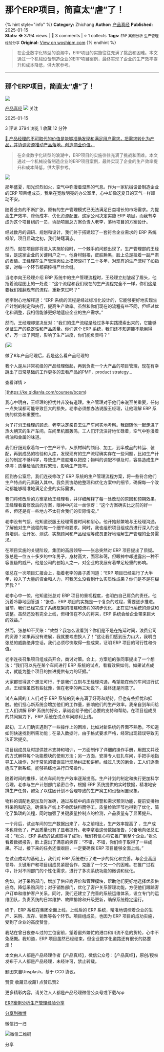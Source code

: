 # 那个ERP项目，简直太“虐”了！
{% hint style="info" %}
**Category:** Zhichang
**Author:** [产品真经](https://www.woshipm.com/u/639200)
**Published:** 2025-01-15  
**Stats:** 👁️ 3794 views | 💬 3 comments | ⭐ 1 collects
**Tags:** `ERP` `案例分析` `生产管理` `经验分享`
**Original:** [View on woshipm.com](https://www.woshipm.com/zhichang/6170934.html)
{% endhint %}
> 在企业数字化转型的浪潮中，ERP项目的实施往往充满了挑战和困难。本文通过一个机械设备制造企业的ERP项目案例，最终实现了企业的生产效率提升和成本降低，供大家参考。

---

## 那个ERP项目，简直太“虐”了！

[![](https://image.woshipm.com/wp-files/2022/07/xrZHLiIaLteUDmWxhAsY.jpeg!/both/72x72)](https://www.woshipm.com/u/639200)

[产品真经](https://www.woshipm.com/u/639200) ![](https://static.woshipm.com/tag/1101_1@2x.png) 关注

2025-01-15

3 评论 3794 浏览 1 收藏 12 分钟

[🔗 产品经理的不可取代的价值是能够准确发现和满足用户需求，把需求转化为产品，并协调资源推动产品落地，创造商业价值。](https://ke.qidianla.com/courses/90pm)

> 在企业数字化转型的浪潮中，ERP项目的实施往往充满了挑战和困难。本文通过一个机械设备制造企业的ERP项目案例，最终实现了企业的生产效率提升和成本降低，供大家参考。

![](https://image.woshipm.com/2023/07/07/47087d62-1c97-11ee-94c6-00163e0b5ff3.jpg)

那年盛夏，阳光炽烈如火，空气中弥漫着湿热的气息。作为一家机械设备制造企业的ERP 项目组成员，我坐在宽敞明亮的办公室里，心中却像这夏日的天气一样躁动不安。

随着业务的不断扩张，原有的生产管理模式已无法满足日益增长的市场需求。为提高生产效率、降低成本、优化资源配置，这家公司决定实施 ERP 项目，而我有幸成为这个项目组的一员，协助项目总方案负责人老李，落地项目的方案设计。

经过数月的调研、规划和设计，我们终于搭建起了一套符合企业需求的 ERP 系统框架，项目启动之初，我们踌躇满志。

然而，就在项目即将进入实施阶段时，一个棘手的问题出现了。生产管理部的王经理，是这家企业的关键用户之一，他身材魁梧，皮肤黝黑，脸上总是挂着一副严肃的表情。王经理在生产管理岗位上摸爬滚打了二十多年，对现有的生产流程了如指掌，对每一个环节都把控得严丝合缝。

当老李向王经理介绍 ERP 系统中的生产管理流程时，王经理立刻皱起了眉头，他指着流程图上的一处说：“这个流程和我们现在的生产流程完全不一样，你们这是要我们推翻现有的流程，重新来过吗？”

老李耐心地解释道：“ERP 系统的流程是经过标准化设计的，它能够更好地实现生产计划的制定和执行，提高生产效率。虽然和你们现在的流程有些不同，但经过优化和调整，我相信能够更好地适应企业的生产需求。”

然而，王经理却坚决反对：“我们的生产流程是经过多年实践摸索出来的，它能够保证生产的稳定性和产品质量。你们这个 ERP 系统，我们还不知道能不能用得好，万一出了问题，影响了生产进度，你们能负责吗？”

[![](https://image.woshipm.com/2023/08/02/bf59b8ba-30e4-11ee-88e7-00163e0b5ff3.png)

做了8年产品经理后，我是这么看产品经理的

我个人是从非常初级的产品经理做起，再到负责一个大产品的项目管理，现在有幸跳出了日常基础的工作更多的去看产品的PMF，product strategy...

查看详情 >

](https://ke.qidianla.com/courses/bcpm)

我心中明白，王经理的担忧并非没有道理。生产管理对于他们来说至关重要，任何一点失误都可能导致巨大的损失。老李必须想办法说服王经理，让他理解 ERP 系统的优势和重要性。

为了打消王经理的顾虑，老李决定亲自去生产车间实地考察。我跟随他一起走进了热火朝天的生产车间。车间里机器轰鸣，工人们汗流浃背地忙碌着，空气中弥漫着机油和金属的味道。

我们仔细观察着每一个生产环节，从原材料的领用、加工，到半成品的转运、装配，再到成品的检验和入库，发现现有的生产流程确实存在一些问题，比如生产计划的制定不够科学，导致生产进度难以把控；物料的调配不够及时，容易造成生产停滞；质量检验的流程繁琐，影响生产效率。

回到办公室后，我们连夜修改了 ERP 系统的生产管理流程方案，将一些符合他们生产特点的元素融入其中。我负责协助他整理和优化方案中的细节，确保每一个改动都能够精准地满足企业的实际需求。

我们将修改后的方案拿给王经理看，并详细解释了每一处改动的原因和预期效果。王经理看着修改后的方案，眼神中闪过一丝惊讶：“这个方案确实比之前的好一些，但还是有一些地方不太符合我们的实际情况。”

老李没有气馁，他知道说服王经理需要时间和耐心。他开始频繁地与王经理沟通，了解他对生产流程的每一个细节和要求。同时，我也组织项目组成员进行深入的业务培训，让开发、测试、实施顾问和产品经理等成员更好地理解生产管理的业务需求。

在项目实施的关键阶段，集团的高层领导——张总突然对 ERP 项目提出了质疑。张总是一位五十多岁的中年男子，身材高大，面容和蔼，但眼神中却透露出一种不容置疑的威严。他是公司的创始人之一，对企业的发展有着举足轻重的影响。

张总在一次项目汇报会上，指着老李的鼻子质问道：“ERP 项目已经进行了大半年，投入了大量的资金和人力，可我怎么没看到什么实质性成果？你们是不是在糊弄我？”

老李心中一惊，他知道张总对 ERP 项目的重视程度，也明白自己肩负的责任。他沉着冷静地回答道：“张总，ERP 项目的实施是一个复杂的过程，需要逐步推进。目前，我们已经完成了系统框架的搭建和流程的初步优化，正在进行系统的测试和调整。虽然还没有完全上线，但相信在不久的将来，ERP 系统会给企业带来巨大的效益。”

然而，张总却不买账：“效益？我怎么没看到？你们是不是在拖延时间，浪费公司的资源？如果再没有进展，我就要考虑换人了！”这让我们感到压力山大，我明白张总的威胁绝非空话，我们必须尽快取得一些成果，证明 ERP 项目的可行性和价值。

老李连夜召集项目组成员开会，商讨对策。会上，方案组的张同事提出了一个想法：“我们可以先在某个车间进行 ERP 系统的试点，看看效果如何。如果试点成功，就能为整个项目的推进提供有力的证据。”

大家都觉得这个想法可行，于是我们立刻与王经理沟通，希望能在他的车间进行试点。王经理虽然有些犹豫，但在老李的再三劝说下，最终还是同意了。

试点车间的工人们对于 ERP 系统的到来充满了好奇和期待，但也有些担忧和抵触。他们担心新系统会增加他们的工作量，影响他们的生产效率。我亲自到车间给工人们讲解 ERP 系统的好处，承诺会给予他们必要的支持和帮助。在项目组成员的共同努力下，ERP 系统在试点车间顺利上线。

起初，工人们确实遇到了一些操作上的困难，比如对新系统的界面不熟悉，不知道如何快速找到所需功能；在录入数据时，由于格式要求严格，经常出现错误导致无法正常提交。

项目组成员及时提供技术支持和培训，一方面制作了详细的操作手册，用图文并茂的方式解释每个功能模块的使用方法；另一方面，安排专人驻扎车间，手把手地指导工人操作，对于常见的错误进行现场纠正和讲解。经过几天的磨合，工人们逐渐适应了新系统，能够熟练地进行日常操作。

随着时间的推移，试点车间的生产效率逐渐提高。生产计划的制定和执行更加科学合理，老李与生产计划部门紧密合作，根据 ERP 系统提供的实时数据，精准地安排生产任务，避免了以往因计划不合理导致的生产窝工和设备闲置现象。

物料的调配也更加及时准确，通过系统中的库存预警和需求预测功能，提前安排物料采购和配送，确保生产线上不会因缺料而停工。质量检验环节也得到了优化，简化了繁琐的流程，同时加强了关键质量控制点的检测，产品质量有了显著提升。

一个月后，试点车间的生产数据出来了，与之前相比，生产效率提高了 ，生产成本也降低了，产品质量也有了显著提升。老李拿着这份数据报告，兴奋地向张总汇报：“张总，ERP 系统的试点取得了成功，我们有信心将它推广到整个企业。”张总看着数据报告，脸上露出了满意的笑容：“不错，不错，你们终于取得了一些成果。不过，接下来的任务还很艰巨，一定要确保 ERP 项目能够全面上线。”

在试点成功的基础上，我们对 ERP 系统进行了进一步的优化和完善。与企业高层领导、关键用户和项目组成员紧密合作，克服了一个又一个的困难。在推广过程中，针对不同部门的个性化需求，进行了多次系统功能的微调和优化。

例如，对于采购部门，增加了供应商评价和管理模块，帮助他们更好地选择优质供应商，降低采购风险；对于销售部门，优化了客户关系管理功能，方便他们跟踪客户订单和维护客户关系。同时，我们还建立了完善的系统运维体系，设立专门的运维团队，负责系统的日常维护、故障排除和升级更新，确保系统稳定运行。

终于，ERP 系统在集团全面上线。上线后的 ERP 系统，精准地调控着企业的生产、采购、库存、销售等各个环节。项目组成员，也因为 ERP 项目的成功实施，受到了企业的高度赞誉。

我站在曾日夜奋斗过的工位窗前，望着窗外繁忙的港口和川流不息的货轮，心中不免感慨。我知道，ERP 项目虽然已经结束，但企业数字化道路还有很长的路要走！

本文由人人都是产品经理作者【产品真经】，微信公众号：【产品真经】，原创/授权 发布于人人都是产品经理，未经许可，禁止转载。

题图来自Unsplash，基于 CC0 协议。

赞赏 收藏已收藏1 点赞已赞2

更多精彩内容，请关注人人都是产品经理微信公众号或下载App

[ERP](https://www.woshipm.com/tag/erp)[案例分析](https://www.woshipm.com/tag/%e6%a1%88%e4%be%8b%e5%88%86%e6%9e%90)[生产管理](https://www.woshipm.com/tag/%e7%94%9f%e4%ba%a7%e7%ae%a1%e7%90%86)[经验分享](https://www.woshipm.com/tag/%e7%bb%8f%e9%aa%8c%e5%88%86%e4%ba%ab)

[分享到微博](https://service.weibo.com/share/share.php?appkey=2775287854&title=那个ERP项目，简直太“虐”了！&url=https://www.woshipm.com/zhichang/6170934.html&pic=https://image.woshipm.com/2023/07/07/47087d62-1c97-11ee-94c6-00163e0b5ff3.jpg)

微信扫一扫

![微信二维码](https://api.pwmqr.com/qrcode/create/?url=https://www.woshipm.com/zhichang/6170934.html)

分享
